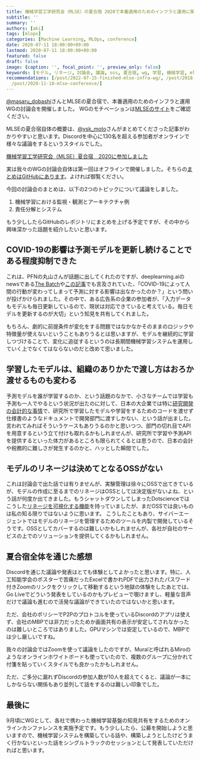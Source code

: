 ```yaml
---
title: 機械学習工学研究会（MLSE）の夏合宿 2020で本番適用のためのインフラと運用に関する討論会を開催しました
subtitle: ''
summary: ''
authors: [aki]
tags: [mlops]
categories: [Machine Learning, MLOps, conference]
date: 2020-07-11 18:00:00+09:00
lastmod: 2020-07-11 18:00:00+09:00
featured: false
draft: false
image: {caption: '', focal_point: '', preview_only: false}
keywords: [モデル, リネージ, 討論会, 議論, oss, 夏合宿, wg, 学習, 機械学習, mlse]
recommendations: [/post/2022-07-15-finished-mlse-infra-wg/, /post/2018-05-17_mlse-kickoff/,
  /post/2020-11-10-mlse-conference/]
---
```


[@masaru_dobashi](https://twitter.com/masaru_dobashi)さんとMLSEの夏合宿で、本番適用のためのインフラと運用WGの討論会を開催しました。
WGのモチベーションは[MLSEのサイト](https://sites.google.com/view/sig-mlse/wg#h.p_Of4vDn0AZIz-)をご確認ください。

MLSEの夏合宿自体の概要は、[@ysk_moto](https://twitter.com/ysk_moto)さんがまとめてくださった記事がわかりやすいと思います。Discordを中心に130名を超える参加者がオンラインで様々な議論をするというスタイルでした。

[機械学習工学研究会（MLSE）夏合宿　2020に参加しました](https://note.com/ysk_moto/n/n8995227204e1)

実は我々のWGの討論会自体は第一回はオフラインで開催しました。そちらの[まとめはGitHubにあります](https://github.com/mlse-jssst/InfraOpWGProceedings/blob/master/20200210_DiscussionWorkflow/ProceedingOfDiscussionAboutWorkflow.md)。よければ御覧ください。


今回の討論会のまとめは、以下の2つのトピックについて議論をしました。

1. 機械学習における監視・観測とアーキテクチャ例
2. 責任分解とシステム

もう少ししたらGitHubのレポジトリにまとめを上げる予定ですが、その中から興味深かった話題を紹介したいと思います。

## COVID-19の影響は予測モデルを更新し続けることである程度抑制できた

これは、PFNの丸山さんが話題に出してくれたのですが、deeplearning.aiのnewsである[The Batch](https://blog.deeplearning.ai/blog/the-batch-covid-19-infects-ai-learning-from-small-data-generated-music-goes-mainstream-fighting-pandemic-disinformation)や[この記事](https://www.theregister.com/2020/06/23/covid19_pandemic_means_data_from/)でも言及されていた、「COVID-19によって人間の行動が変わってしまって予測に対する影響は出なかったのか？」という問いが投げかけられました。その中で、ある広告系の企業の参加者が、「入力データもモデルも毎日更新しているので、現状は対応できていると考えている。毎日モデルを更新するのが大切」という知見を共有してくれました。

もちろん、劇的に前提条件が変化をする問題ではなかなかそのままのロジックや特徴量が使えないということもありうるとは思いますが、モデルを継続的に学習しつづけることで、変化に追従するというのは長期間機械学習システムを運用していく上でなくてはならないのだと改めて思いました。


## 学習したモデルは、組織のありかたで渡し方はおろか渡せるものも変わる

予測モデルを誰が学習するのか、という話題のなかで、小さなチームでは学習も予測も一人でやるという状況が出たのに対して、日本の大企業では特に[研究開発の会計的な事情](http://hyodo-ao.net/difference)で、研究所で学習したモデルや学習をするためのコードを渡せず仕様書のようなドキュメントで開発部門に渡すしかない、という話が出ました。言われてみればそういうケースもありうるのかと思いつつ、部門の切れ目でAPIを用意するという立て付けも取れるかもしれませんが、研究所で学習や予測APIを提供するといった体力があるところも限られてくるとは思うので、日本の会計や税務的に難しさが発生するのかと、ハッとした瞬間でした。

## モデルのリネージは決めてとなるOSSがない

これは討論会で出た話では有りませんが、実験管理は徐々にOSSで出てきているが、モデルの作成に至るまでのリネージはOSSとしては決定版がないよね、という話が何度か出てきました。もうシャットダウンしてしまったDotscienceではこうした[リネージを可視化する機能](https://docs.dotscience.com/tutorials/provenance/)を持っていましたが、まだOSSでは良いものは私の知る限りではないように思います。
こうしたこともあり、サイバーエージェントではモデルのリネージを管理するためのツールを内製で開発しているそうです。OSSとしてカバーするのは難しいかもしれませんが、各社が自社のサービスの上でのソリューションを提供してくるかもしれません。

## 夏合宿全体を通じた感想

Discordを通じた議論や発表はとても体験としてよかったと思います。特に、人工知能学会のポスターで苦痛だったExcelで書かれPDFで出力されたパスワード付きZoomのリンクをクリックして移動するという地獄の体験をしたあとでは、Go Liveでどういう発表をしているのかもプレビューで覗けますし、軽量な音声だけで議論も進むので活発な議論ができていたのではないかと思います。

ただ、会社のポリシーでP2Pのプロトコルを使っているDiscordのアプリは使えず、会社のMBPでは非力だったためか画面共有の表示が安定してされなかったのは難しいところではありました。GPUマシンでは安定しているので、MBPでは少し厳しいですね。

我々の討論会ではZoomを使って議論をしたのですが、Muralと呼ばれるMiroのようなオンラインホワイトボードも使っていたので、複数のグループに分かれて付箋を貼っていくスタイルでも良かったかもしれません。

ただ、ご多分に漏れずDiscordの参加人数が10人を超えてくると、議論が一本にしかならない関係もあり並列して話をするのは難しい印象でした。

## 最後に

9月頃にWGとして、各社で携わった機械学習基盤の知見共有をするためのオンラインカンファレンスを実施予定です。もう少ししたら、公募を開始しようと思いますので、機械学習システムを構築している話や、構築しようとしたけどうまく行かないといった話をシングルトラックのセッションとして発表していただければと思います。
